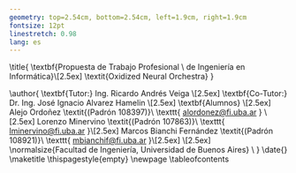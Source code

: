 ```yaml
---
geometry: top=2.54cm, bottom=2.54cm, left=1.9cm, right=1.9cm
fontsize: 12pt
linestretch: 0.98
lang: es
---
```


\title{     \textbf{Propuesta de Trabajo Profesional \\ de Ingeniería en Informática}\\[2.5ex]
\textit{Oxidized Neural Orchestra} }

\author{
             \textbf{Tutor:}  Ing. Ricardo Andrés Veiga \\[2.5ex]
             \textbf{Co-Tutor:} Dr. Ing. José Ignacio Alvarez Hamelin \\[2.5ex]
             \textbf{Alumnos} \\[2.5ex]  
             Alejo Ordoñez \textit{(Padrón 108397)}\\ \texttt{ alordonez@fi.uba.ar } \\[2.5ex]
             Lorenzo Minervino \textit{(Padrón 107863)}\\ \texttt{ lminervino@fi.uba.ar }\\[2.5ex]
             Marcos Bianchi Fernández \textit{(Padrón 108921)}\\ \texttt{ mbianchif@fi.uba.ar }\\[2.5ex]
                                                       \\[2.5ex]
            \normalsize{Facultad de Ingeniería, Universidad de Buenos Aires}        \\
       }
\date{}
\maketitle
\thispagestyle{empty}
\newpage
\tableofcontents
